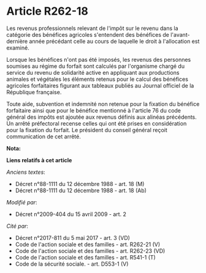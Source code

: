# Article R262-18

Les revenus professionnels relevant de l'impôt sur le revenu dans la catégorie des bénéfices agricoles s'entendent des
bénéfices de l'avant-dernière année précédant celle au cours de laquelle le droit à l'allocation est examiné. 

Lorsque les bénéfices n'ont pas été imposés, les revenus des personnes soumises au régime du forfait sont calculés par
l'organisme chargé du service du revenu de solidarité active en appliquant aux productions animales et végétales les éléments
retenus pour le calcul des bénéfices agricoles forfaitaires figurant aux tableaux publiés au Journal officiel de la
République française. 

Toute aide, subvention et indemnité non retenue pour la fixation du bénéfice forfaitaire ainsi que pour le bénéfice mentionné
à l'article 76 du code général des impôts est ajoutée aux revenus définis aux alinéas précédents. Un arrêté préfectoral
recense celles qui ont été prises en considération pour la fixation du forfait. Le président du conseil général reçoit
communication de cet arrêté.

**Nota:**



**Liens relatifs à cet article**

_Anciens textes_:

  - Décret n°88-1111 du 12 décembre 1988 - art. 18 (M)
  - Décret n°88-1111 du 12 décembre 1988 - art. 18 (Ab)

_Modifié par_:

  - Décret n°2009-404 du 15 avril 2009 - art. 2

_Cité par_:

  - Décret n°2017-811 du 5 mai 2017 - art. 3 (VD)
  - Code de l'action sociale et des familles - art. R262-21 (V)
  - Code de l'action sociale et des familles - art. R262-23 (VD)
  - Code de l'action sociale et des familles - art. R541-1 (T)
  - Code de la sécurité sociale. - art. D553-1 (V)
